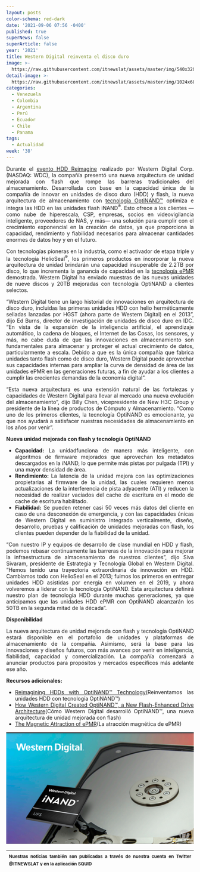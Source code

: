 ```yaml
---
layout: posts
color-schema: red-dark
date: '2021-09-06 07:56 -0400'
published: true
superNews: false
superArticle: false
year: '2021'
title: Western Digital reinventa el disco duro
image: >-
  https://raw.githubusercontent.com/itnewslat/assets/master/img/540x320/Western-Digital-p.jpg
detail-image: >-
  https://raw.githubusercontent.com/itnewslat/assets/master/img/1024x680/Western-Digital-g.jpg
categories:
  - Venezuela
  - Colombia
  - Argentina
  - Perú
  - Ecuador
  - Chile
  - Panama
tags:
  - Actualidad
week: '38'
---
```

<p style="text-align: justify;">Durante el <a href="https://westerndigital.swoogo.com/hddreimagine/1403439">evento HDD Reimagine</a> realizado por Western Digital Corp. (NASDAQ: WDC), la compañía presentó una nueva arquitectura de unidad mejorada con flash que rompe las barreras tradicionales del almacenamiento. Desarrollada con base en la capacidad única de la compañía de innovar en unidades de disco duro (HDD) y flash, la nueva arquitectura de almacenamiento con <a href="https://blog.westerndigital.com/optinand/">tecnología OptiNAND™</a> optimiza e integra las HDD en las unidades flash iNAND<sup>®</sup>. Esto ofrece a los clientes —como nube de hiperescala, CSP, empresas, socios en videovigilancia inteligente, proveedores de NAS, y más— una solución para cumplir con el crecimiento exponencial en la creación de datos, ya que proporciona la capacidad, rendimiento y fiabilidad necesarios para almacenar cantidades enormes de datos hoy y en el futuro.</p>
<p style="text-align: justify;">Con tecnologías pioneras en la industria, como el activador de etapa triple y la tecnología HelioSeal<sup>®</sup>, los primeros productos en incorporar la nueva arquitectura de unidad brindarán una capacidad insuperable de 2.2TB por disco, lo que incrementa la ganancia de capacidad en la <a href="https://blog.westerndigital.com/the-magnetic-attraction-of-epmr/">tecnología ePMR</a> demostrada. Western Digital ha enviado muestras de las nuevas unidades de nueve discos y 20TB mejoradas con tecnología OptiNAND a clientes selectos.</p>
<p style="text-align: justify;">“Western Digital tiene un largo historial de innovaciones en arquitectura de disco duro, incluidas las primeras unidades HDD con helio herméticamente selladas lanzadas por HGST (ahora parte de Western Digital) en el 2013”, dijo Ed Burns, director de investigación de unidades de disco duro en IDC. “En vista de la expansión de la inteligencia artificial, el aprendizaje automático, la cadena de bloques, el Internet de las Cosas, los sensores, y más, no cabe duda de que las innovaciones en almacenamiento son fundamentales para almacenar y proteger el actual crecimiento de datos, particularmente a escala. Debido a que es la única compañía que fabrica unidades tanto flash como de disco duro, Western Digital puede aprovechar sus capacidades internas para ampliar la curva de densidad de área de las unidades ePMR en las generaciones futuras, a fin de ayudar a los clientes a cumplir las crecientes demandas de la economía digital”.</p>
<p style="text-align: justify;">“Esta nueva arquitectura es una extensión natural de las fortalezas y capacidades de Western Digital para llevar al mercado una nueva evolución del almacenamiento”, dijo Billy Chen, vicepresidente de New H3C Group y presidente de la línea de productos de Cómputo y Almacenamiento. “Como uno de los primeros clientes, la tecnología OptiNAND es emocionante, ya que nos ayudará a satisfacer nuestras necesidades de almacenamiento en los años por venir”.</p>
<p style="text-align: justify;"><strong>Nueva unidad mejorada con flash y tecnología OptiNAND</strong></p>

<ul style="text-align: justify;">
	<li><strong>Capacidad: </strong>La unidadfunciona de manera más inteligente, con algoritmos de firmware mejorados que aprovechan los metadatos descargados en la iNAND, lo que permite más pistas por pulgada (TPI) y una mayor densidad de área.</li>
	<li><strong>Rendimiento: </strong>La latencia de la unidad mejora con las optimizaciones propietarias al firmware de la unidad, las cuales requieren menos actualizaciones de la interferencia de pista adyacente (ATI) y reducen la necesidad de realizar vaciados del cache de escritura en el modo de cache de escritura habilitado.</li>
	<li><strong>Fiabilidad: </strong>Se pueden retener casi 50 veces más datos del cliente en caso de una desconexión de emergencia, y con las capacidades únicas de Western Digital en suministro integrado verticalmente, diseño, desarrollo, pruebas y calificación de unidades mejoradas con flash, los clientes pueden depender de la fiabilidad de la unidad.</li>
</ul>
<p style="text-align: justify;">“Con nuestro IP y equipos de desarrollo de clase mundial en HDD y flash, podemos rebasar continuamente las barreras de la innovación para mejorar la infraestructura de almacenamiento de nuestros clientes”, dijo Siva Sivaram, presidente de Estrategia y Tecnología Global en Western Digital. “Hemos tenido una trayectoria extraordinaria de innovación en HDD. Cambiamos todo con HelioSeal en el 2013; fuimos los primeros en entregar unidades HDD asistidas por energía en volumen en el 2019, y ahora volveremos a liderar con la tecnología OptiNAND. Esta arquitectura definirá nuestro plan de tecnología HDD durante muchas generaciones, ya que anticipamos que las unidades HDD ePMR con OptiNAND alcanzarán los 50TB en la segunda mitad de la década”.</p>
<p style="text-align: justify;"><strong>Disponibilidad</strong></p>
<p style="text-align: justify;">La nueva arquitectura de unidad mejorada con flash y tecnología OptiNAND estará disponible en el portafolio de unidades y plataformas de almacenamiento de la compañía. Asimismo, será la base para las innovaciones y diseños futuros, con más avances por venir en inteligencia, fiabilidad, capacidad y comercialización. La compañía comenzará a anunciar productos para propósitos y mercados específicos más adelante ese año.</p>
<p style="text-align: justify;"><strong>Recursos adicionales:</strong></p>

<ul>
	<li style="text-align: justify;"><a href="https://documents.westerndigital.com/content/dam/doc-library/en_us/assets/public/western-digital/collateral/tech-brief/tech-brief-reimagining-hdds-with-optinand-technology.pdf">Reimagining HDDs with OptiNAND™ Technology</a>(Reinventamos las unidades HDD con tecnología OptiNAND™)</li>
	<li style="text-align: justify;"><a href="https://blog.westerndigital.com/optinand/">How Western Digital Created OptiNAND™, a New Flash-Enhanced Drive Architecture</a>(Cómo Western Digital desarrolló OptiNAND™, una nueva arquitectura de unidad mejorada con flash)</li>
	<li style="text-align: justify;"><a href="https://blog.westerndigital.com/the-magnetic-attraction-of-epmr/">The Magnetic Attraction of ePMR</a>(La atracción magnética de ePMR)</li>
</ul>

![](https://raw.githubusercontent.com/itnewslat/assets/master/img/540x320/Western-Digital-p.jpg)

<table style="height: 42px;" width="569">
<tbody>
<tr>
<td style="text-align: justify;"><sub><strong>Nuestras noticias también son publicadas a través de nuestra cuenta en Twitter <a href="https://twitter.com/itnewslat?lang=es">@ITNEWSLAT</a> y en la aplicación <a href="https://squidapp.co/en/">SQUID</a></strong></sub></td>
</tr>
</tbody>
</table>